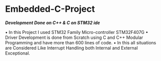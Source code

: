 # Embedded-C-Project

***Development Done on C++ & C on STM32 ide***

• In this Project I used STM32 Family Micro-controller STM32F407G
• Driver Development is done from Scratch using C and C++ Modular Programming and have more than 600 lines of code.
• In this all situations are Considered Like Interrupt Handling both Internal and External Exceptional.
